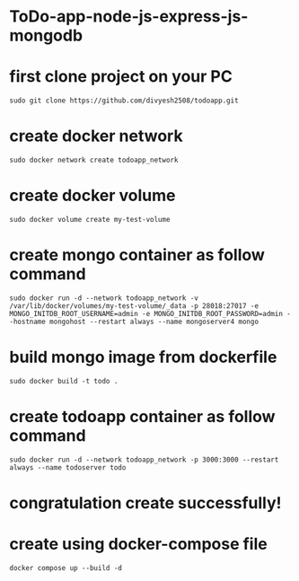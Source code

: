 # ToDo-app-node-js-express-js-mongodb

# first clone project on your PC
 `sudo git clone https://github.com/divyesh2508/todoapp.git`

# create docker network
 `sudo docker network create todoapp_network`

# create docker volume
 `sudo docker volume create my-test-volume` 

# create mongo container as follow command 
 `sudo docker run -d --network todoapp_network -v /var/lib/docker/volumes/my-test-volume/_data -p 28018:27017 -e MONGO_INITDB_ROOT_USERNAME=admin -e MONGO_INITDB_ROOT_PASSWORD=admin --hostname mongohost --restart always --name mongoserver4 mongo`

# build mongo image from dockerfile
 `sudo docker build -t todo .`

# create todoapp container as follow command
 `sudo docker run -d --network todoapp_network -p 3000:3000 --restart always --name todoserver todo`

# congratulation create successfully!

# create using docker-compose file
 `docker compose up --build -d`
